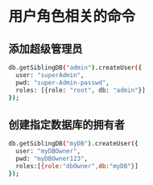 # 用户角色相关的命令

## 添加超级管理员

```bash
db.getSiblingDB("admin").createUser({
  user: "superAdmin",
  pwd: "super-Admin-passwd",
  roles: [{role: "root", db: "admin"}]
});
```

## 创建指定数据库的拥有者

```bash
db.getSiblingDB("myDB").createUser({
  user: "myDBOwner",
  pwd: "myDBOwner123",
  roles:[{role:"dbOwner",db:"myDB"}]
});
```
